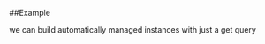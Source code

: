 
<!---
FrozenIsBool True
-->

##Example

we can build automatically managed instances with just a get query